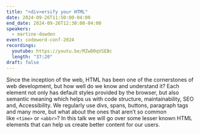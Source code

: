 ```yaml
---
title: "<div>ersify your HTML"
date: 2024-09-26T11:50:00-04:00
end_date: 2024-09-26T12:30:00-04:00
speakers:
  - martine-dowden
event: codeword-conf-2024
recordings:
  youtube: https://youtu.be/MZwD0qVSEBc
  length: "37:20"
draft: false
---
```


Since the inception of the web, HTML has been one of the cornerstones of web development, but how well do we know and understand it? Each element not only has default styles provided by the browser, but also semantic meaning which helps us with code structure, maintainability, SEO and, Accessibility. We regularly use divs, spans, buttons, paragraph tags and many more, but what about the ones that aren’t so common like `<time>` or `<abbr>`? In this talk we will go over some lesser known HTML elements that can help us create better content for our users.
